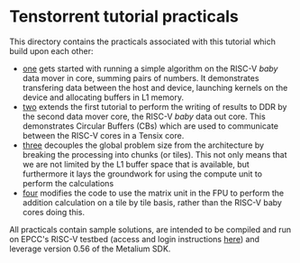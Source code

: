 # Tenstorrent tutorial practicals

This directory contains the practicals associated with this tutorial which build upon each other:

* [one](one) gets started with running a simple algorithm on the RISC-V _baby_ data mover in core, summing pairs of numbers. It demonstrates transfering data between the host and device, launching kernels on the device and allocating buffers in L1 memory.
* [two](two) extends the first tutorial to perform the writing of results to DDR by the second data mover core, the RISC-V _baby_ data out core. This demonstrates Circular Buffers (CBs) which are used to communicate between the RISC-V cores in a Tensix core.
* [three](three) decouples the global problem size from the architecture by breaking the processing into chunks (or tiles). This not only means that we are not limited by the L1 buffer space that is available, but furthermore it lays the groundwork for using the compute unit to perform the calculations
* [four](four) modifies the code to use the matrix unit in the FPU to perform the addition calculation on a tile by tile basis, rather than the RISC-V baby cores doing this.

All practicals contain sample solutions, are intended to be compiled and run on EPCC's RISC-V testbed (access and login instructions [here](general/RV-testbed.md)) and leverage version 0.56 of the Metalium SDK.
